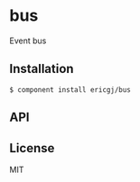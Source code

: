 
# bus

  Event bus

## Installation

    $ component install ericgj/bus

## API

   

## License

  MIT
